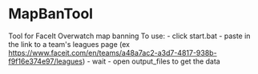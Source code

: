 # MapBanTool
Tool for FaceIt Overwatch map banning
To use:
    - click start.bat
    - paste in the link to a team's leagues page (ex https://www.faceit.com/en/teams/a48a7ac2-a3d7-4817-938b-f9f16e374e97/leagues)
    - wait
    - open output_files to get the data
    